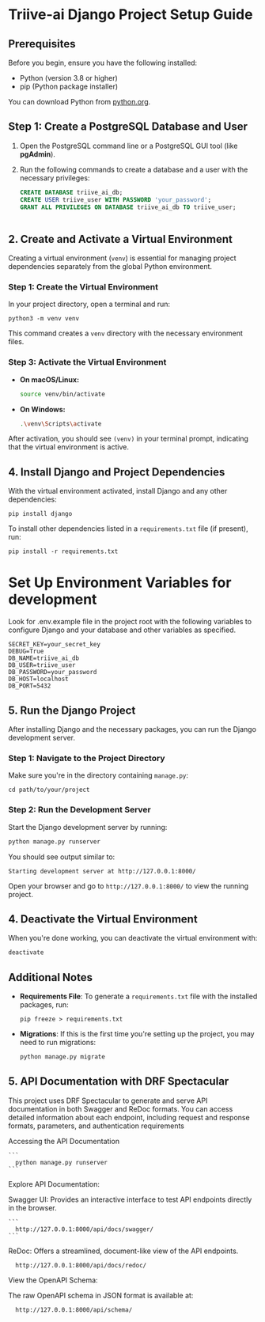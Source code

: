 # Triive-ai Django Project Setup Guide

## Prerequisites

Before you begin, ensure you have the following installed:
- Python (version 3.8 or higher)
- pip (Python package installer)

You can download Python from [python.org](https://www.python.org/downloads/).


## Step 1: Create a PostgreSQL Database and User

1. Open the PostgreSQL command line or a PostgreSQL GUI tool (like **pgAdmin**).
2. Run the following commands to create a database and a user with the necessary privileges:

   ```sql
   CREATE DATABASE triive_ai_db;
   CREATE USER triive_user WITH PASSWORD 'your_password';
   GRANT ALL PRIVILEGES ON DATABASE triive_ai_db TO triive_user;
 
## 2. Create and Activate a Virtual Environment
 
Creating a virtual environment (`venv`) is essential for managing project dependencies separately from the global Python environment.
 
### Step 1: Create the Virtual Environment
 
In your project directory, open a terminal and run:
 
```
python3 -m venv venv
```
 
This command creates a `venv` directory with the necessary environment files.
 
### Step 3: Activate the Virtual Environment
 
- **On macOS/Linux:**
 
  ```bash
  source venv/bin/activate
  ```
 
- **On Windows:**
 
  ```bash
  .\venv\Scripts\activate
  ```
 
After activation, you should see `(venv)` in your terminal prompt, indicating that the virtual environment is active.
 
## 4. Install Django and Project Dependencies
 
With the virtual environment activated, install Django and any other dependencies:
 
```
pip install django
```
 
To install other dependencies listed in a `requirements.txt` file (if present), run:
 
```
pip install -r requirements.txt
```
 
# Set Up Environment Variables for development 
Look for .env.example file in the project root with the following variables to configure Django and your database and other variables as specified.
```
SECRET_KEY=your_secret_key
DEBUG=True
DB_NAME=triive_ai_db
DB_USER=triive_user
DB_PASSWORD=your_password
DB_HOST=localhost
DB_PORT=5432
```


## 5. Run the Django Project
 
After installing Django and the necessary packages, you can run the Django development server.
 
### Step 1: Navigate to the Project Directory
 
Make sure you're in the directory containing `manage.py`:
 
```
cd path/to/your/project
```
 
### Step 2: Run the Development Server
 
Start the Django development server by running:
 
```bash
python manage.py runserver
```
 
You should see output similar to:
 
```plaintext
Starting development server at http://127.0.0.1:8000/
```
 
Open your browser and go to `http://127.0.0.1:8000/` to view the running project.
 
## 4. Deactivate the Virtual Environment
 
When you're done working, you can deactivate the virtual environment with:
 
```bash
deactivate
```
 
## Additional Notes
 
- **Requirements File**: To generate a `requirements.txt` file with the installed packages, run:
 
  ```
  pip freeze > requirements.txt
  ```
 
- **Migrations**: If this is the first time you're setting up the project, you may need to run migrations:
 
  ```bash
  python manage.py migrate
  ```
## 5. API Documentation with DRF Spectacular

  This project uses DRF Spectacular to generate and serve API documentation in both Swagger and ReDoc formats. You can access detailed information about each endpoint, including request and response formats, parameters, and authentication requirements

  Accessing the API Documentation
    
    ```
      python manage.py runserver
    ```

  Explore API Documentation:

  Swagger UI: Provides an interactive interface to test API endpoints directly in the browser.

    ```
      http://127.0.0.1:8000/api/docs/swagger/
    ```
  ReDoc: Offers a streamlined, document-like view of the API endpoints.
  ```
    http://127.0.0.1:8000/api/docs/redoc/
  ```

  View the OpenAPI Schema:

  The raw OpenAPI schema in JSON format is available at:

  ```
    http://127.0.0.1:8000/api/schema/
  ```